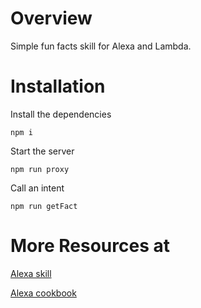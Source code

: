 # Overview

Simple fun facts skill for Alexa and Lambda.

# Installation

Install the dependencies
```
npm i
```

Start the server
```
npm run proxy
```

Call an intent
```
npm run getFact
```

# More Resources at


[Alexa skill](https://github.com/alexa/skill-sample-nodejs-fact)

[Alexa cookbook](https://github.com/alexa/alexa-cookbook)
